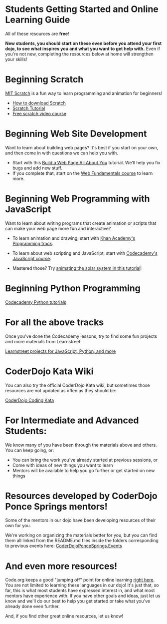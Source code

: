 # Students Getting Started and Online Learning Guide

All of these resources are **free**!

**New students, you should start on these even before you attend your first dojo, to see what inspires you and what you want to get
help with.** Even if you're not new, completing the resources below at home will strengthen your skills!

# Beginning Scratch

[MIT Scratch](http://scratch.mit.edu/) is a fun way to learn programming and animation for beginners!

* [How to download Scratch](https://github.com/versionone/CoderDojo-ScratchDemo/blob/master/README.md)
* [Scratch Tutorial](http://scratch.mit.edu/scratchr2/static/__1374511755__//pdfs/help/Getting-Started-Guide-Scratch2.pdf)
* [Free scratch video course](http://www.pluralsight.com/training/Courses/TableOfContents/learning-programming-scratch)

# Beginning Web Site Development

Want to learn about building web pages? It's best if you start on your own, and then come in with questions we can help you with. 

* Start with this [Build a Web Page All About You](http://www.codecademy.com/goals/web-beginner-en-3pc6w) tutorial. We'll help you fix bugs and add new stuff.
* If you complete that, start on the [Web Fundamentals course](http://www.codecademy.com/tracks/web) to learn more.

# Beginning Web Programming with JavaScript

Want to learn about writing programs that create animation or scripts that can make your web page more fun and interactive?

* To learn animation and drawing, start with [Khan Academy's Programming track](https://www.khanacademy.org/cs/programming).

* To learn about web scripting and JavaScript, start with [Codecademy's JavaScript course](http://www.codecademy.com/tracks/javascript).

* Mastered those? Try [animating the solar system in this tutorial](http://www.codecademy.com/goals/web-beginner-en-ymqg0)! 

# Beginning Python Programming

[Codecademy Python tutorials](http://www.codecademy.com/tracks/python)

# For all the above tracks

Once you've done the Codecademy lessons, try to find some fun projects and more materials from Learnstreet:

[Learnstreet projects for JavaScript, Python, and more](http://www.learnstreet.com/cg/simple/projects/)

# CoderDojo Kata Wiki

You can also try the official CoderDojo Kata wiki, but sometimes those resources are not updated as often as they should be:

[CoderDojo Coding Kata](http://kata.coderdojo.com/wiki/Main_Page)

# For Intermediate and Advanced Students:

We know many of you have been through the materials above and others. You can keep going, or:

* You can bring the work you've already started at previous sessions, or
* Come with ideas of new things you want to learn
* Mentors will be available to help you go further or get started on new things

# Resources developed by CoderDojo Ponce Springs mentors!

Some of the mentors in our dojo have been developing resources of their own for you.

We're working on organizing the materials better for you, but you can find them all linked from the README.md files 
inside the folders corresponding to previous events here: [CoderDojoPonceSprings.Events](https://github.com/CoderDojoPonceSprings/Events)

# And even more resources!

Code.org keeps a good "jumping off" point for online learning [right here](http://www.code.org/learn/codehs).
You are not limited to learning these languages in our dojo! It's just that, so far, this is what most students 
have expressed interest in, and what most mentors have experience with. If you have other goals and ideas, just 
let us know and we'll do our best to help you get started or take what you've already done even further.

And, if you find other great online resources, let us know!
